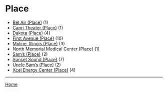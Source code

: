 # Place

  * [Bel Air (Place)](./place/bel-air/) (1)
  * [Capri Theater  (Place)](./place/capri-theater/) (1)
  * [Dakota (Place)](./place/dakota/) (4)
  * [First Avenue (Place)](./place/first-avenue/) (10)
  * [Moline, Illinois (Place)](./place/moline-illinois/) (3)
  * [North Memorial Medical Center (Place)](./place/north-memorial-medical-center/) (1)
  * [Sam’s (Place)](./place/sam-s/) (2)
  * [Sunset Sound (Place)](./place/sunset-sound/) (7)
  * [Uncle Sam’s (Place)](./place/uncle-sam-s/) (2)
  * [Xcel Energy Center (Place)](./place/xcel-energy-center/) (4)

----

[Home](../)
